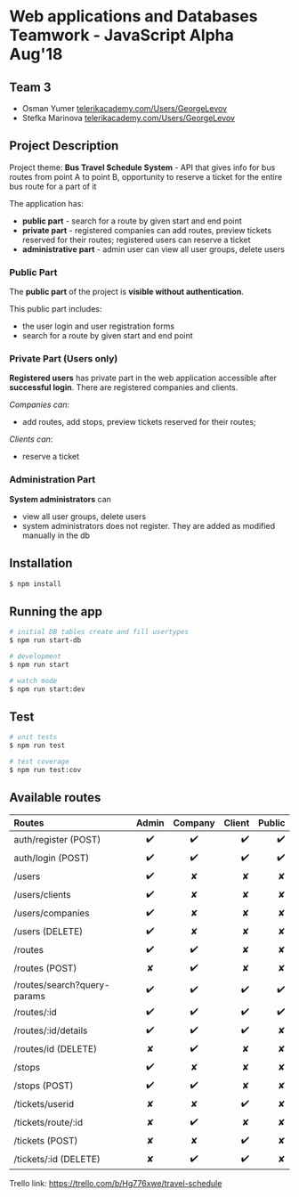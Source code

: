 # Web applications and Databases Teamwork  - JavaScript Alpha Aug'18

## Team 3

- Osman Yumer [telerikacademy.com/Users/GeorgeLevov](https://my.telerikacademy.com/Users/oyumer)
- Stefka Marinova [telerikacademy.com/Users/GeorgeLevov](https://my.telerikacademy.com/Users/jibonita)

## Project Description

Project theme: **Bus Travel Schedule System** - API that gives info for bus routes from point A to point B, opportunity to reserve a ticket for the entire bus route for a part of it
  
The application has:

- **public part** - search for a route by given start and end point
- **private part** - registered companies can add routes, preview tickets reserved for their routes; registered users can reserve a ticket
- **administrative part** - admin user can view all user groups, delete users

### Public Part

The **public part** of the project is **visible without authentication**.

This public part includes:
- the user login and user registration forms
- search for a route by given start and end point

### Private Part (Users only)

**Registered users** has private part in the web application accessible after **successful login**. There are registered companies and clients. 

*Companies can*:
- add routes, add stops, preview tickets reserved for their routes; 

*Clients can*:
- reserve a ticket

### Administration Part

**System administrators** can

- view all user groups, delete users
- system administrators does not register. They are added as modified manually in the db


## Installation

```bash
$ npm install
```

## Running the app

```bash
# initial DB tables create and fill usertypes 
$ npm run start-db

# development
$ npm run start

# watch mode
$ npm run start:dev


```


## Test

```bash
# unit tests
$ npm run test

# test coverage
$ npm run test:cov
```

## Available routes
 | Routes                            |    Admin       |    Company     |    Client    |     Public    |  
| :---                              |     :---:      |         :---:   |         ---: |         ---: |
| auth/register   (POST)            |   ✔️           |    ✔️          |     ✔️       |     ✔️       | 
| auth/login   (POST)               |   ✔️           |    ✔️          |     ✔️       |    ✔️       |
| /users                            |   ✔️           |    ✘          |     ✘        |    ✘        |
| /users/clients                    |   ✔️           |    ✘          |     ✘        |    ✘        |
| /users/companies                  |   ✔️           |    ✘           |     ✘        |    ✘        |
| /users (DELETE)                   |   ✔️           |    ✘          |     ✘        |    ✘        |
| /routes                           |   ✔️           |    ✔️           |     ✘        |    ✘        |
| /routes  (POST)                   |   ✘           |    ✔️           |     ✘        |    ✘        |
| /routes/search?query-params       |   ✔️           |    ✔️          |     ✔️        |    ✔️        |
| /routes/:id                        |   ✔️           |    ✔️          |     ✔️        |    ✔️        |
| /routes/:id/details               |   ✔️           |    ✔️           |     ✔️        |    ✘        |
| /routes/id   (DELETE)             |   ✘           |    ✔️           |     ✘        |    ✘        |
| /stops                           |   ✔️           |    ✘           |     ✘        |    ✘        |
| /stops  (POST)                   |   ✔️           |    ✔️           |     ✘        |    ✘        |
| /tickets/userid                    |   ✘           |    ✘           |     ✔️        |    ✘        |
| /tickets/route/:id                   |   ✘           |    ✔️           |     ✘        |    ✘        |
| /tickets   (POST)                 |   ✘️           |    ✘           |     ✔️        |    ✘        |
| /tickets/:id (DELETE)                   |   ✘           |    ✔️           |     ✔️        |    ✘        |

 Trello link: https://trello.com/b/Hg776xwe/travel-schedule